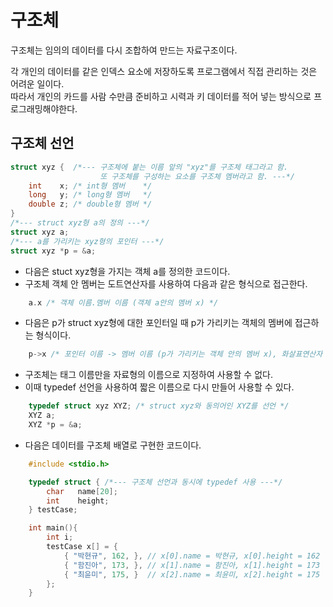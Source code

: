 # 구조체

<p>구조체는 임의의 데이터를 다시 조합하여 만드는 자료구조이다.</p>
<p>각 개인의 데이터를 같은 인덱스 요소에 저장하도록 프로그램에서 직접 관리하는 것은 어려운 일이다.<br>
따라서 개인의 카드를 사람 수만큼 준비하고 시력과 키 데이터를 적어 넣는 방식으로 프로그래밍해야한다.</p>

## 구조체 선언
```c
struct xyz {  /*--- 구조체에 붙는 이름 앞의 "xyz"를 구조체 태그라고 함.
                    또 구조체를 구성하는 요소를 구조체 멤버라고 함. ---*/
    int    x; /* int형 멤버    */
    long   y; /* long형 멤버   */
    double z; /* double형 멤버 */
}
/*--- struct xyz형 a의 정의 ---*/
struct xyz a;
/*--- a를 가리키는 xyz형의 포인터 ---*/
struct xyz *p = &a;
```
- 다음은 stuct xyz형을 가지는 객체 a를 정의한 코드이다.
- 구조체 객체 안 멤버는 도트연산자를 사용하여 다음과 같은 형식으로 접근한다.
```c
    a.x /* 객체 이름.멤버 이름 (객체 a안의 멤버 x) */
```
- 다음은 p가 struct xyz형에 대한 포인터일 때 p가 가리키는 객체의 멤버에 접근하는 형식이다.
```c
    p->x /* 포인터 이름 -> 멤버 이름 (p가 가리키는 객체 안의 멤버 x), 화살표연산자 사용 */
```
- 구조체는 태그 이름만을 자료형의 이름으로 지정하여 사용할 수 없다.
- 이때 typedef 선언을 사용하여 짧은 이름으로 다시 만들어 사용할 수 있다.
```c
    typedef struct xyz XYZ; /* struct xyz와 동의어인 XYZ를 선언 */
    XYZ a;
    XYZ *p = &a;
```
- 다음은 데이터를 구조체 배열로 구현한 코드이다.
```c
    #include <stdio.h>

    typedef struct { /*--- 구조체 선언과 동시에 typedef 사용 ---*/
        char   name[20];
        int    height;
    } testCase;

    int main(){
        int i;
        testCase x[] = {
            { "박현규", 162, }, // x[0].name = 박현규, x[0].height = 162
            { "함진아", 173, }, // x[1].name = 함진아, x[1].height = 173
            { "최윤미", 175, }  // x[2].name = 최윤미, x[2].height = 175
        };
    }

```